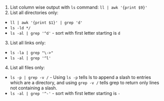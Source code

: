 1. List column wise output with `ls` command: `ll | awk '{print $9}'`
2. List all directories only:
  - `ll | awk '{print $1}' | grep 'd'`
  - `ls -ld */`
  - `ls -al | grep '^d'` - sort with first letter starting is `d`
3. List all links only:
  - `ls -la | grep "\->"`
  - `ls -al | grep '^l'`
4. List all files only:
  - `ls -p | grep -v /` - Using `ls -p` tells ls to append a slash to entries which are a directory, and using `grep -v /` tells grep to return only lines not containing a slash.
  - `ls -al | grep '^-'` - sort with first letter starting is `-` 
